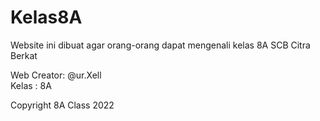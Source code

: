 # Kelas8A

Website ini dibuat agar orang-orang dapat mengenali kelas 8A SCB Citra Berkat

Web Creator: @ur.Xell<br>
Kelas      : 8A<br>

Copyright 8A Class 2022
